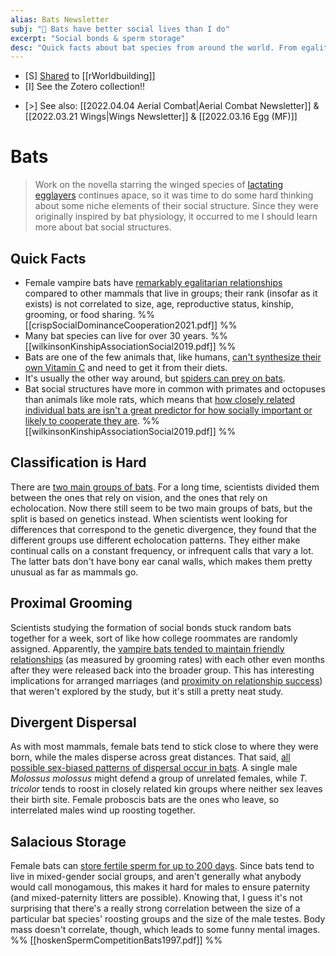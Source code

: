 ```yaml
---
alias: Bats Newsletter
subj: "📗 Bats have better social lives than I do"
excerpt: "Social bonds & sperm storage" 
desc: "Quick facts about bat species from around the world. From egalitarian relationships to vitamin synthesis."
---
```


* [S] [Shared](https://www.reddit.com/r/worldbuilding/comments/uqb3o0/resources_for_using_bats_to_inspire_fantastical/) to [[rWorldbuilding]]
* [I] See the Zotero collection!! 
- [>] See also: [[2022.04.04 Aerial Combat|Aerial Combat Newsletter]] & [[2022.03.21 Wings|Wings Newsletter]] & [[2022.03.16 Egg (MF)]] 

# Bats

> Work on the novella starring the winged species of [lactating egglayers](https://newsletter.eleanorkonik.com/lactating-egglayers/) continues apace, so it was time to do some hard thinking about some niche elements of their social structure. Since they were originally inspired by bat physiology, it occurred to me I should learn more about bat social structures. 

## Quick Facts
 
* Female vampire bats have [remarkably egalitarian relationships](https://royalsocietypublishing.org/doi/10.1098/rsos.210266) compared to other mammals that live in groups; their rank (insofar as it exists) is not correlated to size, age, reproductive status, kinship, grooming, or food sharing. %% [[crispSocialDominanceCooperation2021.pdf]] %%
* Many bat species can live for over 30 years. %% [[wilkinsonKinshipAssociationSocial2019.pdf]] %%
* Bats are one of the few animals that, like humans, [can't synthesize their own Vitamin C](https://www.discovermagazine.com/health/the-inuit-paradox) and need to get it from their diets. 
* It's usually the other way around, but [spiders can prey on bats](https://www.sciencedaily.com/releases/2022/03/220301093657.htm). 
* Bat social structures have more in common with primates and octopuses than animals like mole rats, which means that [how closely related individual bats are isn't a great predictor for how socially important or likely to cooperate they are](https://doi.org/10.1007/s00265-018-2608-1). %% [[wilkinsonKinshipAssociationSocial2019.pdf]] %%

## Classification is Hard 

There are [two main groups of bats](https://www.sciencedaily.com/releases/2022/01/220126122432.htm). For a long time, scientists divided them between the ones that rely on vision, and the ones that rely on echolocation. Now there still seem to be two main groups of bats, but the split is based on genetics instead. When scientists went looking for differences that correspond to the genetic divergence, they found that the different groups use different echolocation patterns. They either make continual calls on a constant frequency, or infrequent calls that vary a lot. The latter bats don't have bony ear canal walls, which makes them pretty unusual as far as mammals go. 

## Proximal Grooming

Scientists studying the formation of social bonds stuck random bats together for a week, sort of like how college roommates are randomly assigned. Apparently, the [vampire bats tended to maintain friendly relationships](https://www.sciencedaily.com/releases/2022/04/220406101740.htm) (as measured by grooming rates) with each other even months after they were released back into the broader group. This has interesting implications for arranged marriages (and [proximity on relationship success](https://sites.psu.edu/aspsy/2014/04/14/close-proximity-and-relationships/)) that weren't explored by the study, but it's still a pretty neat study. 

## Divergent Dispersal 

As with most mammals, female bats tend to stick close to where they were born, while the males disperse across great distances. That said, [all possible sex-biased patterns of dispersal occur in bats](https://doi.org/10.1007/s00265-018-2608-1). A single male _Molossus molossus_ might defend a group of unrelated females, while _T. tricolor_ tends to roost in closely related kin groups where neither sex leaves their birth site. Female proboscis bats are the ones who leave, so  interrelated males wind up roosting together. 

## Salacious Storage

Female bats can [store fertile sperm for up to 200 days](https://doi.org/10.1098/rspb.1997.0055). Since bats tend to live in mixed-gender social groups, and aren't generally what anybody would call monogamous, this makes it hard for males to ensure paternity (and mixed-paternity litters are possible). Knowing that, I guess it's not surprising that there's a really strong correlation between the size of a particular bat species' roosting groups and the size of the male testes. Body mass doesn't correlate, though, which leads to some funny mental images. %% [[hoskenSpermCompetitionBats1997.pdf]] %%